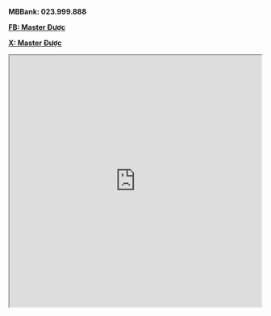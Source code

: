 **MBBank: 023.999.888**

**[FB: Master Được](https://www.facebook.com/master.duoc)**

**[X: Master Được](https://x.com/MasterDuoc)**

<iframe src="https://duocdev-caro3x3.tiiny.site/" width="500" height="500" allowfullscreen></iframe>
